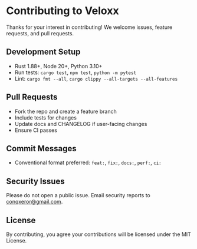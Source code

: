 # Contributing to Veloxx

Thanks for your interest in contributing! We welcome issues, feature requests, and pull requests.

## Development Setup
- Rust 1.88+, Node 20+, Python 3.10+
- Run tests: `cargo test`, `npm test`, `python -m pytest`
- Lint: `cargo fmt --all`, `cargo clippy --all-targets --all-features`

## Pull Requests
- Fork the repo and create a feature branch
- Include tests for changes
- Update docs and CHANGELOG if user-facing changes
- Ensure CI passes

## Commit Messages
- Conventional format preferred: `feat:`, `fix:`, `docs:`, `perf:`, `ci:`

## Security Issues
Please do not open a public issue. Email security reports to conqxeror@gmail.com.

## License
By contributing, you agree your contributions will be licensed under the MIT License.
